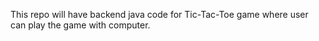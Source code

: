 This repo will have backend java code for Tic-Tac-Toe game where user can  play the game  with computer.
